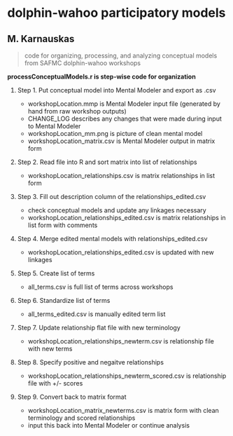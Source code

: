 # dolphin-wahoo participatory models
## M. Karnauskas

> code for organizing, processing, and analyzing conceptual models from SAFMC dolphin-wahoo workshops

**processConceptualModels.r is step-wise code for organization**

1. Step 1. Put conceptual model into Mental Modeler and export as .csv
    + workshopLocation.mmp is Mental Modeler input file (generated by hand from raw workshop outputs)
    + CHANGE_LOG describes any changes that were made during input to Mental Modeler 
    + workshopLocation_mm.png is picture of clean mental model
    + workshopLocation_matrix.csv is Mental Modeler output in matrix form

2. Step 2. Read file into R and sort matrix into list of relationships
    + workshopLocation_relationships.csv is matrix relationships in list form

3. Step 3. Fill out description column of the relationships_edited.csv
    +  check conceptual models and update any linkages necessary
    + workshopLocation_relationships_edited.csv is matrix relationships in list form with comments 

4. Step 4. Merge edited mental models with relationships_edited.csv
    + workshopLocation_relationships_edited.csv is updated with new linkages

5. Step 5. Create list of terms
    + all_terms.csv is full list of terms across workshops

6. Step 6. Standardize list of terms
    + all_terms_edited.csv is manually edited term list

7. Step 7. Update relationship flat file with new terminology
    + workshopLocation_relationships_newterm.csv is relationship file with new terms

8. Step 8. Specify positive and negaitve relationships
    + workshopLocation_relationships_newterm_scored.csv is relationship file with +/- scores

9. Step 9. Convert back to matrix format
    + workshopLocation_matrix_newterms.csv is matrix form with clean terminology and scored relationships
    + input this back into Mental Modeler or continue analysis






